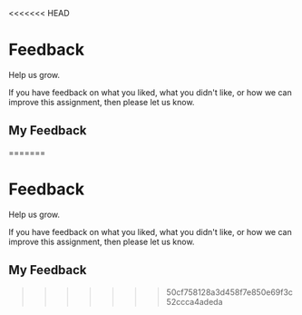 <<<<<<< HEAD
# Feedback

Help us grow.

If you have feedback on what you liked, what you didn't like, or how we can improve this assignment, then please let us know.

## My Feedback


=======
# Feedback

Help us grow.

If you have feedback on what you liked, what you didn't like, or how we can improve this assignment, then please let us know.

## My Feedback


>>>>>>> 50cf758128a3d458f7e850e69f3c52ccca4adeda
